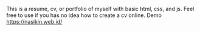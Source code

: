 This is a resume, cv, or portfolio of myself with basic html, css, and js. Feel free to use if you has no idea how to create a cv online.
Demo https://nasikin.web.id/
